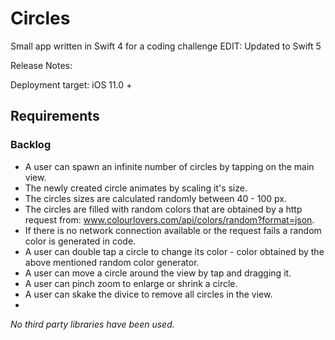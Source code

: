 # Circles
Small app written in Swift 4 for a coding challenge EDIT: Updated to Swift 5

Release Notes:

Deployment target: iOS 11.0 +

## Requirements 
### Backlog
- A user can spawn an infinite number of circles by tapping on the main view. 
- The newly created circle animates by scaling it's size. 
- The circles sizes are calculated randomly between 40 - 100 px.
- The circles are filled with random colors that are obtained by a http request from: www.colourlovers.com/api/colors/random?format=json.
- If there is no network connection available or the request fails a random color is generated in code. 
- A user can double tap a circle to change its color - color obtained by the above mentioned random color generator.
- A user can move a circle around the view by tap and dragging it.
- A user can pinch zoom to enlarge or shrink a circle.
- A user can skake the divice to remove all circles in the view.
- 
*No third party libraries have been used.*
